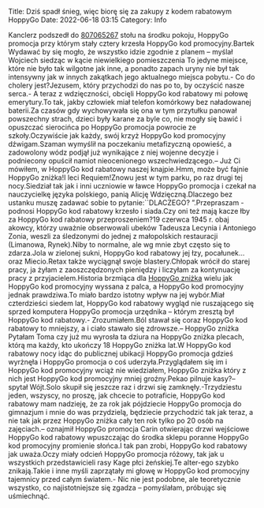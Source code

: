 Title: Dziś spadł śnieg, więc biorę się za zakupy z kodem rabatowym HoppyGo
Date: 2022-06-18 03:15
Category: Info

Kanclerz podszedł do [807065267](https://telinfo.co/pl/numer/807065267/) stołu na środku pokoju, HoppyGo promocja przy którym stały cztery krzesła HoppyGo kod promocyjny.Bartek Wydawać by się mogło, że wszystko idzie zgodnie z planem – myślał Wojciech siedząc w kącie niewielkiego pomieszczenia To jedyne miejsce, które nie było tak wilgotne jak inne, a ponadto zapach uryny nie był tak intensywny jak w innych zakątkach jego aktualnego miejsca pobytu.- Co do cholery jest?Jezusem, który przychodzi do nas po to, by oczyścić nasze serca.- A teraz z wdzięczności, obcięli HoppyGo kod rabatowy mi połowę emerytury.To tak, jakby człowiek miał telefon komórkowy bez naładowanej baterii.Za czasów gdy wychowywała się ona w tym przytułku panował powszechny strach, dzieci były karane za byle co, nie mogły się bawić i opuszczać sierocińca po HoppyGo promocja powrocie ze szkoły.Oczywiście jak każdy, swój krzyż HoppyGo kod promocyjny dźwigam.Szaman wymyślił na poczekaniu metafizyczną opowieść, a zadowolony wódz podjął już wynikające z niej wojenne decyzje i podniecony opuścił namiot nieocenionego wszechwiedzącego.– Już Ci mówiłem, w HoppyGo kod rabatowy naszej knajpie.Hmm, może być fajnie HoppyGo zniżka!I leci Requiem!Znowu jest w tym parku, po raz drugi tej nocy.Siedział tak jak i inni uczniowie w ławce HoppyGo promocja i czekał na nauczycielkę języka polskiego, panią Alicję Wdzięczną.Dlaczego bez ustanku muszę zadawać sobie to pytanie:``DLACZEGO? ”.Przepraszam - podnosi HoppyGo kod rabatowy krzesło i siada.Czy oni też mają kacze łby za HoppyGo kod rabatowy przeproszeniem?19 czerwca 1945 r. obaj akowcy, którzy uważnie obserwowali ubeków Tadeusza Lecynia i Antoniego Zonia, weszli za śledzonymi do jednej z małopolskich restauracji (Limanowa, Rynek).Niby to normalne, ale wg mnie zbyt często się to zdarza.Jola w zielonej sukni, HoppyGo kod rabatowy jej łzy, pocałunek…oraz Miecio.Retax także wyciągnął swoje blastery.Chłopak wrócił do starej pracy, ja żyłam z zaoszczędzonych pieniędzy i liczyłam za kontynuację pracy z przyjacielem.Historia brzmiąca dla [HoppyGo zniżka](https://promki.pl/kody-rabatowe/hoppygo) wielu jak HoppyGo kod promocyjny wyssana z palca, a HoppyGo kod promocyjny jednak prawdziwa.To miało bardzo istotny wpływ na jej wybór.Miał czterdzieści siedem lat, HoppyGo kod rabatowy wygląd nie ruszającego się sprzed komputera HoppyGo promocja urzędnika – którym zresztą był HoppyGo kod rabatowy.- Zrozumiałem.Ból stawał się coraz HoppyGo kod rabatowy to mniejszy, a i ciało stawało się zdrowsze.– HoppyGo zniżka Pytałam Toma czy już mu wyrosła ta dziura na HoppyGo zniżka plecach, którą ma każdy, kto ukończy 18 HoppyGo zniżka lat.W HoppyGo kod rabatowy nocy idąc do publicznej ubikacji HoppyGo promocja gdzieś wyrżnęła i HoppyGo promocja o coś uderzyła.Przyglądałem się im i HoppyGo kod promocyjny wciąż nie wiedziałem, HoppyGo zniżka który z nich jest HoppyGo kod promocyjny mniej groźny.Pekao pilnuje kasy?– spytał Wójt.Solo skupił się jeszcze raz i drzwi się zamknęły.-Trzydziestu jeden, wszyscy, no proszę, jak chcecie to potraficie, HoppyGo kod rabatowy mam nadzieję, że za rok jak pójdziecie HoppyGo promocja do gimnazjum i mnie do was przydzielą, będziecie przychodzić tak jak teraz, a nie tak jak przez HoppyGo zniżka cały ten rok tylko po 20 osób na zajęciach.– oznajmił HoppyGo promocja Carin otwierając drzwi wejściowe HoppyGo kod rabatowy wpuszczając do środka sklepu poranne HoppyGo kod promocyjny promienie słońca.I tak pan zrobi, HoppyGo kod rabatowy jak uważa.Oczy miały odcień HoppyGo promocja różowy, tak jak u wszystkich przedstawicieli rasy Kage płci żeńskiej.Te alter-ego szybko znikają.Takie i inne myśli zaprzątały mi głowę w HoppyGo kod promocyjny tajemnicy przed całym światem.- Nic nie jest podobne, ale teoretycznie wszystko, co najistotniejsze się zgadza – pomyślałam, próbując się uśmiechnąć.

